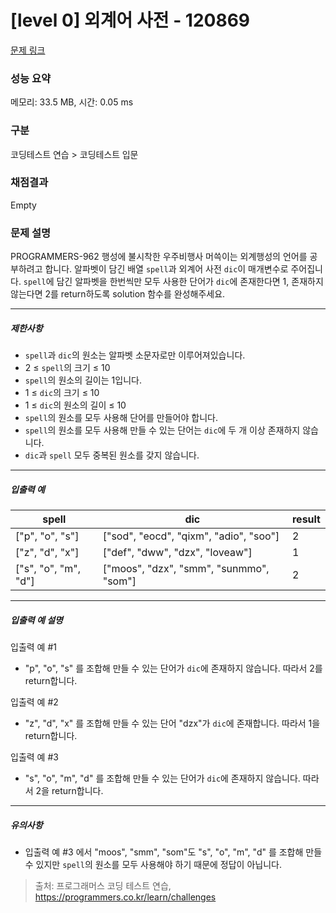 # [level 0] 외계어 사전 - 120869 

[문제 링크](https://school.programmers.co.kr/learn/courses/30/lessons/120869?language=javascript) 

### 성능 요약

메모리: 33.5 MB, 시간: 0.05 ms

### 구분

코딩테스트 연습 > 코딩테스트 입문

### 채점결과

Empty

### 문제 설명

<p>PROGRAMMERS-962 행성에 불시착한 우주비행사 머쓱이는 외계행성의 언어를 공부하려고 합니다. 알파벳이 담긴 배열 <code>spell</code>과 외계어 사전 <code>dic</code>이 매개변수로 주어집니다. <code>spell</code>에 담긴 알파벳을 한번씩만 모두 사용한 단어가 <code>dic</code>에 존재한다면 1, 존재하지 않는다면 2를 return하도록 solution 함수를 완성해주세요.</p>

<hr>

<h5>제한사항</h5>

<ul>
<li><code>spell</code>과 <code>dic</code>의 원소는 알파벳 소문자로만 이루어져있습니다.</li>
<li>2 ≤ <code>spell</code>의 크기 ≤ 10</li>
<li><code>spell</code>의 원소의 길이는 1입니다.</li>
<li>1 ≤ <code>dic</code>의 크기 ≤ 10</li>
<li>1 ≤ <code>dic</code>의 원소의 길이 ≤ 10</li>
<li><code>spell</code>의 원소를 모두 사용해 단어를 만들어야 합니다.</li>
<li><code>spell</code>의 원소를 모두 사용해 만들 수 있는 단어는 <code>dic</code>에 두 개 이상 존재하지 않습니다.</li>
<li><code>dic</code>과 <code>spell</code> 모두 중복된 원소를 갖지 않습니다.</li>
</ul>

<hr>

<h5>입출력 예</h5>
<table class="table">
        <thead><tr>
<th>spell</th>
<th>dic</th>
<th>result</th>
</tr>
</thead>
        <tbody><tr>
<td>["p", "o", "s"]</td>
<td>["sod", "eocd", "qixm", "adio", "soo"]</td>
<td>2</td>
</tr>
<tr>
<td>["z", "d", "x"]</td>
<td>["def", "dww", "dzx", "loveaw"]</td>
<td>1</td>
</tr>
<tr>
<td>["s", "o", "m", "d"]</td>
<td>["moos", "dzx", "smm", "sunmmo", "som"]</td>
<td>2</td>
</tr>
</tbody>
      </table>
<hr>

<h5>입출력 예 설명</h5>

<p>입출력 예 #1</p>

<ul>
<li>"p", "o", "s" 를 조합해 만들 수 있는 단어가 <code>dic</code>에 존재하지 않습니다. 따라서 2를 return합니다.</li>
</ul>

<p>입출력 예 #2</p>

<ul>
<li>"z", "d", "x" 를 조합해 만들 수 있는 단어 "dzx"가 <code>dic</code>에 존재합니다. 따라서 1을 return합니다.</li>
</ul>

<p>입출력 예 #3</p>

<ul>
<li>"s", "o", "m", "d" 를 조합해 만들 수 있는 단어가 <code>dic</code>에 존재하지 않습니다. 따라서 2을 return합니다.</li>
</ul>

<hr>

<h5>유의사항</h5>

<ul>
<li>입출력 예 #3 에서 "moos", "smm", "som"도 "s", "o", "m", "d" 를 조합해 만들 수 있지만 <code>spell</code>의 원소를 모두 사용해야 하기 때문에 정답이 아닙니다.</li>
</ul>


> 출처: 프로그래머스 코딩 테스트 연습, https://programmers.co.kr/learn/challenges